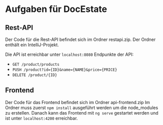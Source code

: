# Aufgaben für DocEstate
## Rest-API
Der Code für die Rest-API befindet sich im Ordner restapi.zip.
Der Ordner enthält ein IntelliJ-Projekt.

Die API ist erreichbar unter ````localhost:8080````
Endpunkte der API:
* ````GET /product/products````
* ````PUSH /product?id={ID}&name={NAME}&price={PRICE}````
* ````DELETE /product/{ID}````

## Frontend
Der Code für das Frontend befindet sich im Ordner api-frontend.zip
Im Ordner muss zuerst
````npm install```` ausgeführt werden um die node_modules zu erstellen.
Danach kann das Frontend mit ````ng serve```` gestartet werden und ist unter ````localhost:4200```` erreichbar.
